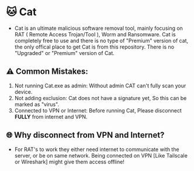 # 🐱 Cat

- Cat is an ultimate malicious software removal tool, mainly focusing on RAT ( Remote Access Trojan/Tool ), Worm and Ransomware. Cat is completely free to use and there is no type of "Premium" version of cat, the only offical place to get Cat is from this repository. There is no "Upgraded" or "Premium" version of Cat.

## ⚠ Common Mistakes:
1. Not running Cat.exe as admin: Without admin CAT can't fully scan your device.
2. Not adding exclusion: Cat does not have a signature yet, So this can be marked as "virus".
3. Connected to VPN or Internet: Before running Cat, Please disconnect **FULLY** from internet and VPN.

## 🌐 Why disconnect from VPN and Internet?
- For RAT's to work they either need internet to communicate with the server, or be on same network. Being connected on VPN [Like Tailscale or Wireshark] might give them access offline!
